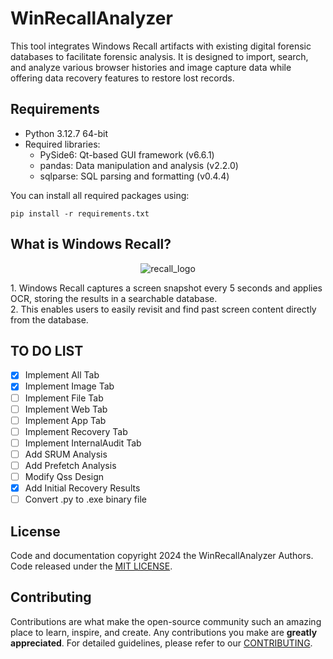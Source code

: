 # WinRecallAnalyzer

This tool integrates Windows Recall artifacts with existing digital forensic databases to facilitate forensic analysis. It is designed to import, search, and analyze various browser histories and image capture data while offering data recovery features to restore lost records.

## Requirements

- Python 3.12.7 64-bit
- Required libraries:
  - PySide6: Qt-based GUI framework (v6.6.1)
  - pandas: Data manipulation and analysis (v2.2.0)
  - sqlparse: SQL parsing and formatting (v0.4.4)

You can install all required packages using:

```
pip install -r requirements.txt
```

## What is Windows Recall?

<p align="center">
  <img src="https://github.com/user-attachments/assets/0a8243b3-955f-4267-9e8a-de231e305677" alt="recall_logo">
</p>
1. Windows Recall captures a screen snapshot every 5 seconds and applies OCR, storing the results in a searchable database.</br>
2. This enables users to easily revisit and find past screen content directly from the database.</br>

## TO DO LIST

- [x] Implement All Tab
- [x] Implement Image Tab
- [ ] Implement File Tab
- [ ] Implement Web Tab
- [ ] Implement App Tab
- [ ] Implement Recovery Tab
- [ ] Implement InternalAudit Tab
- [ ] Add SRUM Analysis
- [ ] Add Prefetch Analysis
- [ ] Modify Qss Design
- [X] Add Initial Recovery Results
- [ ] Convert .py to .exe binary file

## License

Code and documentation copyright 2024 the WinRecallAnalyzer Authors. Code released under the [MIT LICENSE](https://github.com/Perk31e/WinRecallAnalyzer/blob/main/LICENSE).

## Contributing

Contributions are what make the open-source community such an amazing place to learn, inspire, and create. Any contributions you make are **greatly appreciated**. For detailed guidelines, please refer to our [CONTRIBUTING](https://github.com/Perk31e/WinRecallAnalyzer/blob/main/CONTRIBUTING.md).
